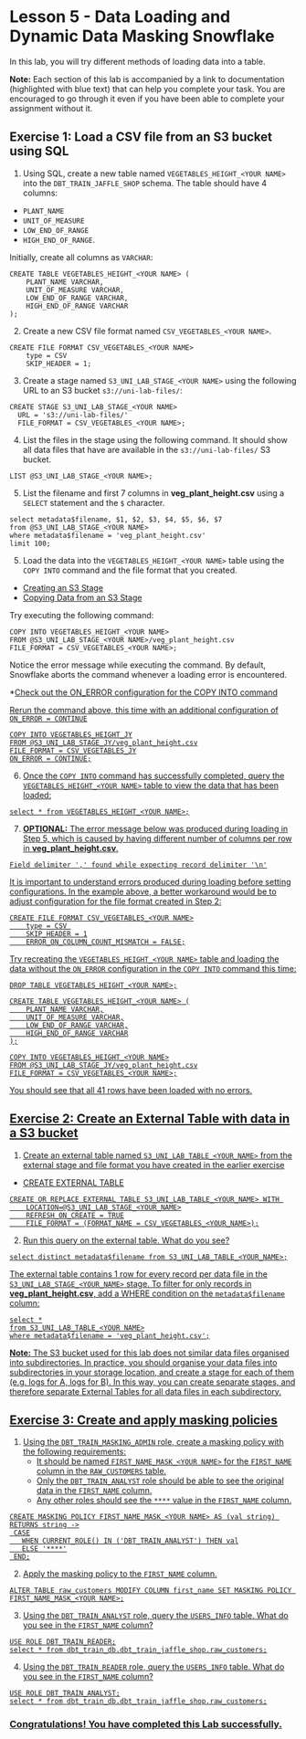 # Lesson 5 - Data Loading and Dynamic Data Masking Snowflake 

In this lab, you will try different methods of loading data into a table.

**Note:** Each section of this lab is accompanied by a link to documentation (highlighted with blue text) that can help you complete your task. You are encouraged to go through it even if you have been able to complete your assignment without it.

## Exercise 1: Load a CSV file from an S3 bucket using SQL
1. Using SQL, create a new table named `VEGETABLES_HEIGHT_<YOUR NAME>` into the `DBT_TRAIN_JAFFLE_SHOP` schema. The table should have 4 columns: 

* `PLANT_NAME`
* `UNIT_OF_MEASURE`
* `LOW_END_OF_RANGE`
* `HIGH_END_OF_RANGE`. 

Initially, create all columns as `VARCHAR`: 

```
CREATE TABLE VEGETABLES_HEIGHT_<YOUR NAME> (
    PLANT_NAME VARCHAR,
    UNIT_OF_MEASURE VARCHAR,
    LOW_END_OF_RANGE VARCHAR,
    HIGH_END_OF_RANGE VARCHAR
);
```

2. Create a new CSV file format named `CSV_VEGETABLES_<YOUR NAME>`. 
```
CREATE FILE FORMAT CSV_VEGETABLES_<YOUR NAME>
    type = CSV 
    SKIP_HEADER = 1;
```

3. Create a stage named `S3_UNI_LAB_STAGE_<YOUR NAME>` using the following URL to an S3 bucket `s3://uni-lab-files/`:
```
CREATE STAGE S3_UNI_LAB_STAGE_<YOUR NAME>
  URL = 's3://uni-lab-files/'
  FILE_FORMAT = CSV_VEGETABLES_<YOUR NAME>;
```

4. List the files in the stage using the following command. It should show all data files that have are available in the `s3://uni-lab-files/` S3 bucket. 
```
LIST @S3_UNI_LAB_STAGE_<YOUR NAME>;
```

5. List the filename and first 7 columns in **veg_plant_height.csv** using a `SELECT` statement and the `$` character.
```
select metadata$filename, $1, $2, $3, $4, $5, $6, $7
from @S3_UNI_LAB_STAGE_<YOUR NAME>
where metadata$filename = 'veg_plant_height.csv'
limit 100;
```

5. Load the data into the `VEGETABLES_HEIGHT_<YOUR NAME>` table using the `COPY INTO` command and the file format that you created. 

* [Creating an S3 Stage](https://docs.snowflake.com/en/user-guide/data-load-s3-create-stage)
* [Copying Data from an S3 Stage](https://docs.snowflake.com/en/user-guide/data-load-s3-copy)

Try executing the following command:
```
COPY INTO VEGETABLES_HEIGHT_<YOUR NAME>
FROM @S3_UNI_LAB_STAGE_<YOUR NAME>/veg_plant_height.csv
FILE_FORMAT = CSV_VEGETABLES_<YOUR NAME>;
```

Notice the error message while executing the command. By default, Snowflake aborts the command whenever a loading error is encountered. 

*[Check out the ON_ERROR configuration for the COPY INTO <table> command](https://docs.snowflake.com/en/sql-reference/sql/copy-into-table#copy-options-copyoptions)

Rerun the command above, this time with an additional configuration of `ON_ERROR = CONTINUE`
```
COPY INTO VEGETABLES_HEIGHT_JY
FROM @S3_UNI_LAB_STAGE_JY/veg_plant_height.csv
FILE_FORMAT = CSV_VEGETABLES_JY
ON_ERROR = CONTINUE;
```

6. Once the `COPY INTO` command has successfully completed, query the `VEGETABLES_HEIGHT_<YOUR NAME>` table to view the data that has been loaded:
```
select * from VEGETABLES_HEIGHT_<YOUR NAME>;
```

7. **OPTIONAL:** The error message below was produced during loading in Step 5, which is caused by having different number of columns per row in **veg_plant_height.csv**.  
```
Field delimiter ',' found while expecting record delimiter '\n'
```

It is important to understand errors produced during loading before setting configurations. In the example above, a better workaround would be to adjust configuration for the file format created in Step 2:
```
CREATE FILE FORMAT CSV_VEGETABLES_<YOUR NAME>
    type = CSV 
    SKIP_HEADER = 1
    ERROR_ON_COLUMN_COUNT_MISMATCH = FALSE;

```
Try recreating the `VEGETABLES_HEIGHT_<YOUR NAME>` table and loading the data without the `ON_ERROR` configuration in the `COPY INTO` command this time:
```
DROP TABLE VEGETABLES_HEIGHT_<YOUR NAME>;

CREATE TABLE VEGETABLES_HEIGHT_<YOUR NAME> (
    PLANT_NAME VARCHAR,
    UNIT_OF_MEASURE VARCHAR,
    LOW_END_OF_RANGE VARCHAR,
    HIGH_END_OF_RANGE VARCHAR
);

COPY INTO VEGETABLES_HEIGHT_<YOUR NAME>
FROM @S3_UNI_LAB_STAGE_JY/veg_plant_height.csv
FILE_FORMAT = CSV_VEGETABLES_<YOUR NAME>;
```

You should see that all 41 rows have been loaded with no errors.

## Exercise 2: Create an External Table with data in a S3 bucket
1. Create an external table named `S3_UNI_LAB_TABLE_<YOUR_NAME>` from the external stage and file format you have created in the earlier exercise

* [CREATE EXTERNAL TABLE](https://docs.snowflake.com/en/sql-reference/sql/create-external-table)

```
CREATE OR REPLACE EXTERNAL TABLE S3_UNI_LAB_TABLE_<YOUR_NAME> WITH 
    LOCATION=@S3_UNI_LAB_STAGE_<YOUR_NAME>
    REFRESH_ON_CREATE = TRUE
    FILE_FORMAT = (FORMAT_NAME = CSV_VEGETABLES_<YOUR_NAME>);
```

2. Run this query on the external table. What do you see?
```
select distinct metadata$filename from S3_UNI_LAB_TABLE_<YOUR_NAME>;
```

The external table contains 1 row for every record per data file in the `S3_UNI_LAB_STAGE_<YOUR_NAME>` stage. To filter for only records in **veg_plant_height.csv**, add a WHERE condition on the `metadata$filename` column:
```
select *
from S3_UNI_LAB_TABLE_<YOUR NAME>
where metadata$filename = 'veg_plant_height.csv';
```
**Note:** The S3 bucket used for this lab does not similar data files organised into subdirectories. In practice, you should organise your data files into subdirectories in your storage location, and create a stage for each of them (e.g. logs for A, logs for B). In this way, you can create separate stages, and therefore separate External Tables for all data files in each subdirectory.

## Exercise 3: Create and apply masking policies
1. Using the `DBT_TRAIN_MASKING_ADMIN` role, create a masking policy with the following requirements:
    - It should be named `FIRST_NAME_MASK_<YOUR NAME>` for the `FIRST_NAME` column in the `RAW_CUSTOMERS` table. 
    - Only the `DBT_TRAIN_ANALYST` role should be able to see the original data in the `FIRST_NAME` column.
    - Any other roles should see the `****` value in the `FIRST_NAME` column.

```
CREATE MASKING POLICY FIRST_NAME_MASK_<YOUR NAME> AS (val string) RETURNS string ->
 CASE
   WHEN CURRENT_ROLE() IN ('DBT_TRAIN_ANALYST') THEN val
   ELSE '****'
 END;
```

2. Apply the masking policy to the `FIRST_NAME` column.
```
ALTER TABLE raw_customers MODIFY COLUMN first_name SET MASKING POLICY FIRST_NAME_MASK_<YOUR NAME>;
```

3. Using the `DBT_TRAIN_ANALYST` role, query the `USERS_INFO` table. What do you see in the `FIRST_NAME` column?
```
USE ROLE DBT_TRAIN_READER;
select * from dbt_train_db.dbt_train_jaffle_shop.raw_customers;
```

4. Using the `DBT_TRAIN_READER` role, query the `USERS_INFO` table. What do you see in the `FIRST_NAME` column?
```
USE ROLE DBT_TRAIN_ANALYST;
select * from dbt_train_db.dbt_train_jaffle_shop.raw_customers;
```

### Congratulations! You have completed this Lab successfully.
